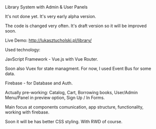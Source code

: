 Library System with Admin & User Panels


It's not done yet. It's very early alpha version.

The code is changed very often. It's draft version so it will be improved soon.


Live Demo: http://lukasztucholski.pl/library/


Used technology:

JavScript Framework - Vue.js with Vue Router.

Soon also Vuex for state managment. For now, I used Event Bus for some data.

Firebase - for Database and Auth.


Actually pre-working: Catalog, Cart, Borrowing books, User/Admin Menu/Panel in preview option, Sign Up / In Forms.

Main focus at components comunication, app structure, functionality, working with firebase.

Soon it will be has better CSS styling. With RWD of course.